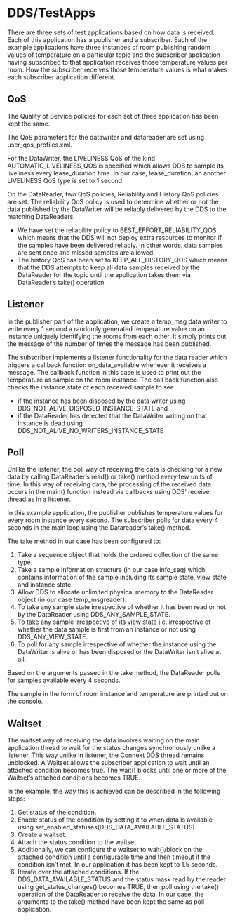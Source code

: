 # DDS/TestApps
There are three sets of test applications based on how data is received. Each of this application has a publisher and a subscriber. Each of the example applications have three instances of room publishing random values of temperature on a particular topic and the subscriber application having subscribed to that application receives those temperature values per room. How the subscriber receives those temperature values is what makes each subscriber application different.

## QoS

The Quality of Service policies for each set of three application has been kept the same.

The QoS parameters for the datawriter and datareader are set using user_qos_profiles.xml.

For the DataWriter, the LIVELINESS QoS of the kind AUTOMATIC_LIVELINESS_QOS is specified which allows DDS to sample its liveliness every lease_duration time. In our case, lease_duration, an another LIVELINESS QoS type is set to 1 second.

On the DataReader, two QoS policies, Reliability and History QoS policies are set. 
The reliability QoS policy is used to determine whether or not the data published by the DataWriter will be reliably delivered by the DDS to the matching DataReaders. 
- We have set the reliability policy to BEST_EFFORT_RELIABILITY_QOS which means that the DDS will not deploy extra resources to monitor if the samples have been delivered reliably. In other words,  data samples are sent once and missed samples are allowed.
- The history QoS has been set to KEEP_ALL_HISTORY_QOS which means that the DDS attempts to keep all data samples received by the DataReader for the topic until the application takes them via DataReader’s take() operation.

## Listener

In the publisher part of the application, we create a temp_msg data writer to write every 1 second a randomly generated temperature value on an instance uniquely identifying the rooms from each other. It simply prints out the message of the number of times the message has been published.

The subscriber implements a listener functionality for the data reader which triggers a callback function on_data_available whenever it receives a message. The callback function in this case is used to print out the temperature as sample on the room instance. The call back function also checks the instance state of each received sample to see 
- if the instance has been disposed by the data writer using DDS_NOT_ALIVE_DISPOSED_INSTANCE_STATE and 
- if the DataReader has detected that the DataWriter writing on that instance is dead using DDS_NOT_ALIVE_NO_WRITERS_INSTANCE_STATE

## Poll

Unlike the listener, the poll way of receiving the data is checking for a new data by calling DataReader’s read() or take() method every few units of time. 
In this way of receiving data, the processing of the received data occurs in the main() function instead via callbacks using DDS’ receive thread as in a listener.

In this example application, the publisher publishes temperature values for every room instance every second. The subscriber polls for data every 4 seconds in the main loop using the Datareader’s take() method. 

The take method in our case has been configured to:
1. Take a sequence object that holds the ordered collection of the same type.
2. Take a sample information structure (in our case info_seq) which contains information of the sample including its sample state, view state and instance state.
3. Allow DDS to allocate unlimited physical memory to the DataReader object (in our case temp_msgreader).
4. To take any sample state irrespective of whether it has been read or not by the DataReader using DDS_ANY_SAMPLE_STATE.
5. To take any sample irrespective of its view state i.e. irrespective of whether the data sample is first from an instance or not using DDS_ANY_VIEW_STATE.
6. To poll for any sample irrespective of whether the instance using the DataWriter is alive or has been disposed or the DataWriter isn’t alive at all.

Based on the arguments passed in the take method, the DataReader polls for samples available every 4 seconds.


The sample in the form of room instance and temperature are printed out on the console.

## Waitset

The waitset way of receiving the data involves waiting on the main application thread to wait for the status changes synchronously unlike a listener. This way unlike in listener, the Connext DDS thread remains unblocked. A Waitset allows the subscriber application to wait until an attached condition becomes true. The wait() blocks until one or more of the Waitset’s attached conditions becomes TRUE.

In the example, the way this is achieved can be described in the following steps:
1. Get status of the condition.
2. Enable status of the condition by setting it to when data is available using set_enabled_statuses(DDS_DATA_AVAILABLE_STATUS).
3. Create a waitset.
4. Attach the status condition to the waitset.
5. Additionally, we can configure the waitset to wait()/block on the attached condition until a configurable time and then timeout if the condition isn’t met. In our application it has been kept to 1.5 seconds.
6. Iterate over the attached conditions. If the DDS_DATA_AVAILABLE_STATUS and the status mask read by the reader using get_status_changes() becomes TRUE, then poll using the take() operation of the DataReader to receive the data. In our case, the arguments to the take() method have been kept the same as poll application.


 	
